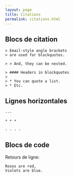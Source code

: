 ```yaml
---
layout: page
title: Citations
permalink: citations.html
---
```


## Blocs de citation

```
> Email-style angle brackets
> are used for blockquotes.

> > And, they can be nested.

> #### Headers in blockquotes
> 
> * You can quote a list.
> * Etc.
```


## Lignes horizontales

```
---

* * *

- - - - 
```


## Blocs de code

Retours de ligne: 

```
Roses are red,   
Violets are blue.
```
